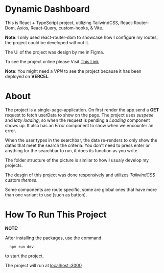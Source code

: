 # Dynamic Dashboard

This is React + TypeScript project, utilizing TailwindCSS, React-Router-Dom, Axios, React-Query, custom-hooks, & Vite.

**Note**: I only used react-router-dom to showcase how I configure my routes, the project could be developed without it.

The UI of the project was design by me in Figma.

To see the project online please Visit [This Link](https://dynamic-dashboard-react-ctbs.vercel.app/)

**Note**: You might need a *VPN* to see the project because it has been deployed on **VERCEL**.

# About
The project is a single-page-application. On first render the app send a **GET** request to fetch userData to show on the page. The project uses *suspese* and *lazy loading*, so when the request is pending a *Loading* component shows up. It also has an *Error* component to show when we encounter an error.

When the user types in the searchbar, the data re-renders to only show the datas that meet the search the criteria. You don't need to press enter or anything for the searchbar to run, it does its function as you write.

The folder structure of the picture is similar to how I usualy develop my projects.

The desgin of this project was done responsively and utilizes *TailwindCSS* custom *themes*.

Some components are route specific, some are global ones that have more than one variant to use (such as button).

# How To Run This Project

**NOTE:**

After installing the packages, use the command 
```
  npm run dev
```
to start the project. 

The project will run at [localhost::3000](http://localhost:3000/)